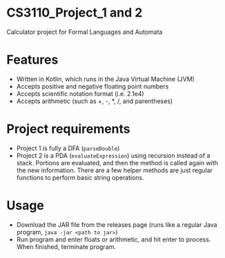 # CS3110_Project_1 and 2
Calculator project for Formal Languages and Automata

# Features
- Written in Kotlin, which runs in the Java Virtual Machine (JVM)
- Accepts positive and negative floating point numbers
- Accepts scientific notation format (i.e. 2.1e4)
- Accepts arithmetic (such as +, -, *, /, and parentheses)

# Project requirements
- Project 1 is fully a DFA (`parseDouble`)
- Project 2 is a PDA (`evaluateExpression`) using recursion instead of a stack. Portions are evaluated, and then the method is called again with the new information. There are a few helper methods are just regular functions to perform basic string operations.

# Usage
- Download the JAR file from the releases page (runs like a regular Java program, `java -jar <path to jar>`)
- Run program and enter floats or arithmetic, and hit enter to process. When finished, terminate program.
